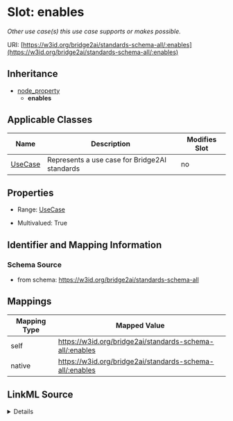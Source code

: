 

# Slot: enables


_Other use case(s) this use case supports or makes possible._





URI: [https://w3id.org/bridge2ai/standards-schema-all/:enables](https://w3id.org/bridge2ai/standards-schema-all/:enables)




## Inheritance

* [node_property](node_property.md)
    * **enables**






## Applicable Classes

| Name | Description | Modifies Slot |
| --- | --- | --- |
| [UseCase](UseCase.md) | Represents a use case for Bridge2AI standards |  no  |







## Properties

* Range: [UseCase](UseCase.md)

* Multivalued: True





## Identifier and Mapping Information







### Schema Source


* from schema: https://w3id.org/bridge2ai/standards-schema-all




## Mappings

| Mapping Type | Mapped Value |
| ---  | ---  |
| self | https://w3id.org/bridge2ai/standards-schema-all/:enables |
| native | https://w3id.org/bridge2ai/standards-schema-all/:enables |




## LinkML Source

<details>
```yaml
name: enables
description: Other use case(s) this use case supports or makes possible.
from_schema: https://w3id.org/bridge2ai/standards-schema-all
rank: 1000
is_a: node_property
domain: NamedThing
alias: enables
domain_of:
- UseCase
range: UseCase
multivalued: true

```
</details>